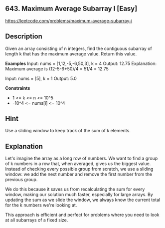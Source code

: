 ## 643. Maximum Average Subarray I [Easy]

https://leetcode.com/problems/maximum-average-subarray-i

## Description
Given an array consisting of n integers, find the contiguous subarray of length k that has the maximum average value. Return this value.

**Examples**
Input: nums = [1,12,-5,-6,50,3], k = 4
Output: 12.75
Explanation: Maximum average is (12-5-6+50)/4 = 51/4 = 12.75

Input: nums = [5], k = 1
Output: 5.0

**Constraints**
- 1 <= k <= n <= 10^5
- -10^4 <= nums[i] <= 10^4

## Hint
Use a sliding window to keep track of the sum of k elements.

## Explanation
Let's imagine the array as a long row of numbers. We want to find a group of k numbers in a row that, when averaged, gives us the biggest value. Instead of checking every possible group from scratch, we use a sliding window: we add the next number and remove the first number from the previous group.

We do this because it saves us from recalculating the sum for every window, making our solution much faster, especially for large arrays. By updating the sum as we slide the window, we always know the current total for the k numbers we're looking at.

This approach is efficient and perfect for problems where you need to look at all subarrays of a fixed size. 